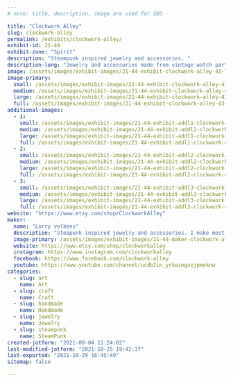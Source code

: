 ```yaml
---
# note: title, description, image are used for SEO

title: "Clockwork Alley"
slug: clockwork-alley
permalink: /exhibits/clockwork-alley/
exhibit-id: 21-44
exhibit-zone: "Spirit"
description: "Steampunk inspired jewelry and accessories. "
description-long: "Jewelry and accessories made from vintage watch parts. We make necklaces, ring, earrings, hair accessories, pill boxes, cufflink&#039;s  and more.."
image: /assets/images/exhibit-images/21-44-exhibit-clockwork-alley-43-lake-eola-street-photography-030-2-2661-large.jpg
image-primary: 
  small: /assets/images/exhibit-images/21-44-exhibit-clockwork-alley-43-lake-eola-street-photography-030-2-2661-small.jpg
  medium: /assets/images/exhibit-images/21-44-exhibit-clockwork-alley-43-lake-eola-street-photography-030-2-2661-medium.jpg
  large: /assets/images/exhibit-images/21-44-exhibit-clockwork-alley-43-lake-eola-street-photography-030-2-2661-large.jpg
  full: /assets/images/exhibit-images/21-44-exhibit-clockwork-alley-43-lake-eola-street-photography-030-2-2661-full.jpg
additional-images: 
  - 1:
    small: /assets/images/exhibit-images/21-44-exhibit-addl1-clockwork-alley-1455154-548343951902686-2082497887-n-small.jpg
    medium: /assets/images/exhibit-images/21-44-exhibit-addl1-clockwork-alley-1455154-548343951902686-2082497887-n-medium.jpg
    large: /assets/images/exhibit-images/21-44-exhibit-addl1-clockwork-alley-1455154-548343951902686-2082497887-n-large.jpg
    full: /assets/images/exhibit-images/21-44-exhibit-addl1-clockwork-alley-1455154-548343951902686-2082497887-n-full.jpg
  - 2:
    small: /assets/images/exhibit-images/21-44-exhibit-addl2-clockwork-alley-2017-10-28-10-30-51-preview-small.jpeg
    medium: /assets/images/exhibit-images/21-44-exhibit-addl2-clockwork-alley-2017-10-28-10-30-51-preview-medium.jpeg
    large: /assets/images/exhibit-images/21-44-exhibit-addl2-clockwork-alley-2017-10-28-10-30-51-preview-large.jpeg
    full: /assets/images/exhibit-images/21-44-exhibit-addl2-clockwork-alley-2017-10-28-10-30-51-preview-full.jpeg
  - 3:
    small: /assets/images/exhibit-images/21-44-exhibit-addl3-clockwork-alley-84513856-3459823657421353-5066130516537769984-o-small.jpg
    medium: /assets/images/exhibit-images/21-44-exhibit-addl3-clockwork-alley-84513856-3459823657421353-5066130516537769984-o-medium.jpg
    large: /assets/images/exhibit-images/21-44-exhibit-addl3-clockwork-alley-84513856-3459823657421353-5066130516537769984-o-large.jpg
    full: /assets/images/exhibit-images/21-44-exhibit-addl3-clockwork-alley-84513856-3459823657421353-5066130516537769984-o-full.jpg
website: "https://www.etsy.com/shop/ClockworkAlley"
maker: 
  name: "Lorry volkens"
  description: "Steapunk inspired jewelry and accessories. I make most of my jewelry from vintage watch parts."
  image-primary: /assets/images/exhibit-images/21-44-maker-clockwork-alley-lake-eola-street-photography-030-2-medium.jpg
  website: https://www.etsy.com/shop/clockworkalley
  instagram: https://www.instagram.com/clockworkalley
  facebook: https://www.facebook.com/clockwork-alley
  youtube: https://www.youtube.com/channel/ucdb2in_yrkwimgxejpmoknw
categories: 
  - slug: art
    name: Art
  - slug: craft
    name: Craft
  - slug: handmade
    name: Handmade
  - slug: jewelry
    name: Jewelry
  - slug: steampunk
    name: SteamPunk
created-jotform: "2021-08-04 11:24:02"
last-modified-jotform: "2021-10-25 19:42:37"
last-exported: "2021-10-29 16:45:49"
sitemap: false

---
```

